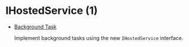 # IHostedService (1)

* [Background Task](/projects/ihosted-service/ihosted-service-1)

  Implement background tasks using the new `IHostedService` interface.